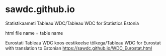 # sawdc.github.io
Statistikaameti Tableau WDC/Tableau WDC for Statistics Estonia

html file name = table name

Eurostati Tableau WDC koos eestikeelse tõlkega/Tableau WDC for Eurostat with translation to Estonian
https://sawdc.github.io/WDC_Eurostat.html
